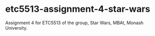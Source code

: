 # etc5513-assignment-4-star-wars
Assignment 4 for ETC5513 of the group, Star Wars, MBAt, Monash University.

